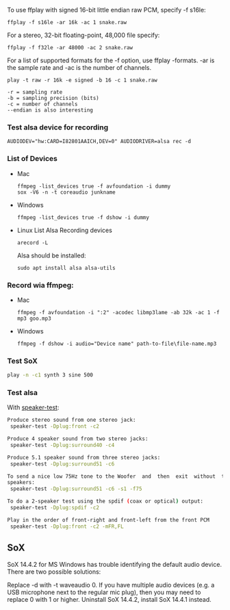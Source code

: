 To use ffplay with signed 16-bit little endian raw PCM, specify -f s16le:

```
ffplay -f s16le -ar 16k -ac 1 snake.raw
```
For a stereo, 32-bit floating-point, 48,000 file specify:

```
ffplay -f f32le -ar 48000 -ac 2 snake.raw
```
For a list of supported formats for the -f option, use ffplay -formats. -ar is the sample rate and -ac is the number of channels.

```
play -t raw -r 16k -e signed -b 16 -c 1 snake.raw 

-r = sampling rate
-b = sampling precision (bits)
-c = number of channels
--endian is also interesting
```
### Test alsa device for recording
```
AUDIODEV="hw:CARD=I82801AAICH,DEV=0" AUDIODRIVER=alsa rec -d
```

### List of Devices

* Mac
    ```
    ffmpeg -list_devices true -f avfoundation -i dummy
    sox -V6 -n -t coreaudio junkname
    ```
* Windows 
    ```
    ffmpeg -list_devices true -f dshow -i dummy
    ```

* Linux
    List Alsa Recording devices
    ```
    arecord -L
    ```
    Alsa should be installed:
    ```
    sudo apt install alsa alsa-utils 
    ```


### Record wia ffmpeg:

* Mac
    ```
    ffmpeg -f avfoundation -i ":2" -acodec libmp3lame -ab 32k -ac 1 -f mp3 goo.mp3
    ```
* Windows
    ```
    ffmpeg -f dshow -i audio="Device name" path-to-file\file-name.mp3
    ```
### Test SoX
```bash
play -n -c1 synth 3 sine 500
```

### Test alsa
With [speaker-test](http://manpages.ubuntu.com/manpages/impish/man1/speaker-test.1.html):
```bash
Produce stereo sound from one stereo jack:
 speaker-test -Dplug:front -c2

Produce 4 speaker sound from two stereo jacks:
 speaker-test -Dplug:surround40 -c4

Produce 5.1 speaker sound from three stereo jacks:
 speaker-test -Dplug:surround51 -c6

To send a nice low 75Hz tone to the Woofer  and  then  exit  without  touching  any  other
speakers:
 speaker-test -Dplug:surround51 -c6 -s1 -f75

To do a 2-speaker test using the spdif (coax or optical) output:
 speaker-test -Dplug:spdif -c2

Play in the order of front-right and front-left from the front PCM
 speaker-test -Dplug:front -c2 -mFR,FL
```

## SoX

SoX 14.4.2 for MS Windows has trouble identifying the default audio device. There are two possible solutions:

Replace -d with -t waveaudio 0. If you have multiple audio devices (e.g. a USB microphone next to the regular mic plug), then you may need to replace 0 with 1 or higher.
Uninstall SoX 14.4.2, install SoX 14.4.1 instead.
